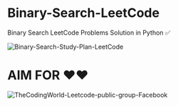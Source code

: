# Binary-Search-LeetCode
Binary Search LeetCode Problems Solution in Python ✅ 

![Binary-Search-Study-Plan-LeetCode](https://user-images.githubusercontent.com/71000042/213269559-80408245-20d7-4bf5-9fb9-d56776767f60.png)


# AIM FOR ❤️❤️
![TheCodingWorld-Leetcode-public-group-Facebook](https://user-images.githubusercontent.com/71000042/213268671-d8ad35c1-121f-40b4-a2c5-dec38838e7fb.png)
